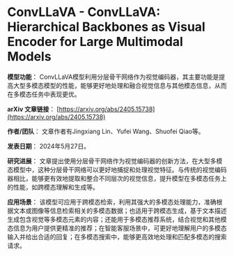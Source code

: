 # ConvLLaVA - ConvLLaVA: Hierarchical Backbones as Visual Encoder for Large Multimodal Models

**模型功能**：
ConvLLaVA模型利用分层骨干网络作为视觉编码器，其主要功能是提高大型多模态模型的性能，能够更好地处理和融合视觉信息与其他模态信息，从而在多模态任务中表现更优。

**arXiv 文章链接**：
[https://arxiv.org/abs/2405.15738](https://arxiv.org/abs/2405.15738)

**作者/团队**：
文章作者有Jingxiang Lin、Yufei Wang、Shuofei Qiao等。

**发表日期**：
2024年5月27日。

**研究进展**：
文章提出使用分层骨干网络作为视觉编码器的创新方法，在大型多模态模型中，这种分层骨干网络可以更好地捕捉和处理视觉特征。与传统的视觉编码器相比，能够更有效地提取和整合不同层次的视觉信息，提升模型在多模态任务上的性能，如跨模态理解和生成等。

**应用场景**：
该模型可应用于跨模态检索，利用其强大的多模态处理能力，准确根据文本或图像等信息检索相关的多模态数据；也适用于跨模态生成，基于文本描述生成包含视觉等多模态元素的内容；还能用于多模态推荐系统，结合视觉和其他模态信息为用户提供更精准的推荐；在智能客服场景中，可更好地理解用户的多模态输入并给出合适的回复；在多模态搜索中，能够更高效地处理和匹配多模态的搜索请求。